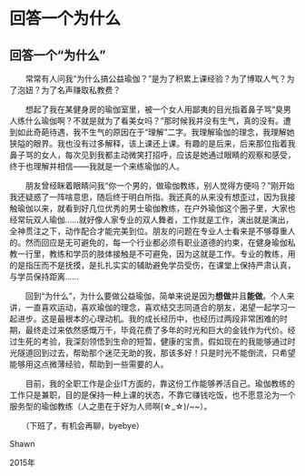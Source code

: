 # 回答一个为什么





## **回答一个“为什么”**



　　常常有人问我“为什么搞公益瑜伽？”是为了积累上课经验？为了博取人气？为了泡妞？为了名声赚取私教费？

　　想起了我在某健身房的瑜伽室里，被一个女人用鄙夷的目光指着鼻子骂“臭男人练什么瑜伽啊？不就是就为了看美女吗？”那时候我并没有生气，真的没有。遭到如此奇葩待遇，我不生气的原因在于“理解”二字。我理解瑜伽的理念，我理解她狭隘的眼界。我也没有过多解释，该上课还上课。有趣的是后来，后来那位指着我鼻子骂的女人，每次见到我都主动微笑打招呼，应该是她通过眼睛的观察和感受，终于也理解并相信——我就是一个来练瑜伽的人。

　　朋友曾经眯着眼睛问我“你一个男的，做瑜伽教练，别人觉得方便吗？”刚开始我还疑惑了一阵啥意思，随后终于明白所指。我还真的从来没有想歪过，因为我接触瑜伽以来，就看到好几位优秀的男士瑜伽教练，在户外瑜伽这个圈子里，大家也经常玩双人瑜伽……就好像人家专业的双人舞者，工作就是工作，演出就是演出，全神贯注之下，动作配合才能完美到位。朋友的问题在专业人士看来是不够尊重人的。然而回应是无可避免的，每一个行业都必须有职业道德的约束，在健身瑜伽私教一行里，教练和学员的肢体接触是不可避免，因为这就是工作。专业的教练，用的是指压而不是抚摸，是扎扎实实的辅助避免学员受伤，在课堂上保持严肃认真，与学员保持距离……

　　回到“为什么”，为什么要做公益瑜伽，简单来说是因为**想做**并且**能做**。个人来讲，一直喜欢运动，喜欢瑜伽的理念，喜欢结交志同道合的朋友，渴望一起学习一起进步。这是最根本的心理动机。我的成长经历中，也经历过两段非常困难的时期，最终走过来依然感慨万千，毕竟花费了多年的时光和巨大的金钱作为代价。经过生死的考验，我深刻领悟到生命的短暂，健康的宝贵。假如现在的我能够通过时光隧道回到过去，帮助那个迷茫无助的我，那该多好！只是时光不能倒流，只希望能够用这点微薄经验，帮助到一些需要的人。

　　目前，我的全职工作是企业IT方面的，靠这份工作能够养活自己。瑜伽教练的工作只是兼职，目的是保持一种上课的状态，不靠它赚钱吃饭，也不愿意沦为一个服务型的瑜伽教练（人之患在于好为人师啊(☆_☆)/~~）。

　　（下班了，有机会再聊，byebye）

Shawn

2015年
